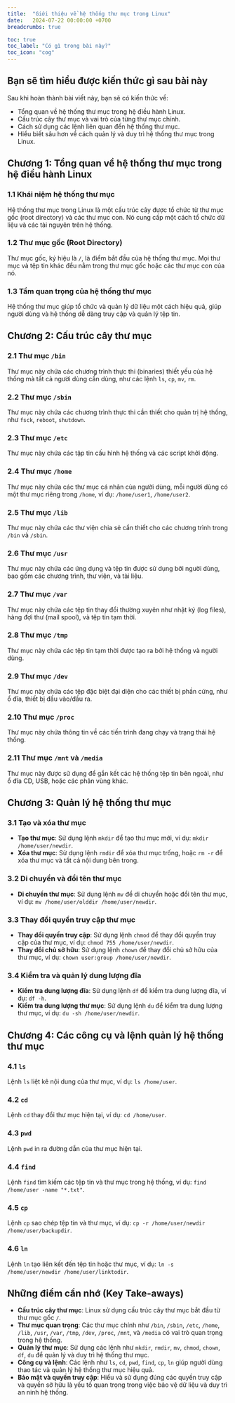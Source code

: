 ```yaml
---
title:  "Giới thiệu về hệ thống thư mục trong Linux"
date:   2024-07-22 00:00:00 +0700
breadcrumbs: true

toc: true
toc_label: "Có gì trong bài này?"
toc_icon: "cog"
---
```

## Bạn sẽ tìm hiểu được kiến thức gì sau bài này

Sau khi hoàn thành bài viết này, bạn sẽ có kiến thức về:
- Tổng quan về hệ thống thư mục trong hệ điều hành Linux.
- Cấu trúc cây thư mục và vai trò của từng thư mục chính.
- Cách sử dụng các lệnh liên quan đến hệ thống thư mục.
- Hiểu biết sâu hơn về cách quản lý và duy trì hệ thống thư mục trong Linux.

## Chương 1: Tổng quan về hệ thống thư mục trong hệ điều hành Linux

### 1.1 Khái niệm hệ thống thư mục
Hệ thống thư mục trong Linux là một cấu trúc cây được tổ chức từ thư mục gốc (root directory) và các thư mục con. Nó cung cấp một cách tổ chức dữ liệu và các tài nguyên trên hệ thống.

### 1.2 Thư mục gốc (Root Directory)
Thư mục gốc, ký hiệu là `/`, là điểm bắt đầu của hệ thống thư mục. Mọi thư mục và tệp tin khác đều nằm trong thư mục gốc hoặc các thư mục con của nó.

### 1.3 Tầm quan trọng của hệ thống thư mục
Hệ thống thư mục giúp tổ chức và quản lý dữ liệu một cách hiệu quả, giúp người dùng và hệ thống dễ dàng truy cập và quản lý tệp tin.

## Chương 2: Cấu trúc cây thư mục

### 2.1 Thư mục `/bin`
Thư mục này chứa các chương trình thực thi (binaries) thiết yếu của hệ thống mà tất cả người dùng cần dùng, như các lệnh `ls`, `cp`, `mv`, `rm`.

### 2.2 Thư mục `/sbin`
Thư mục này chứa các chương trình thực thi cần thiết cho quản trị hệ thống, như `fsck`, `reboot`, `shutdown`.

### 2.3 Thư mục `/etc`
Thư mục này chứa các tập tin cấu hình hệ thống và các script khởi động.

### 2.4 Thư mục `/home`
Thư mục này chứa các thư mục cá nhân của người dùng, mỗi người dùng có một thư mục riêng trong `/home`, ví dụ: `/home/user1`, `/home/user2`.

### 2.5 Thư mục `/lib`
Thư mục này chứa các thư viện chia sẻ cần thiết cho các chương trình trong `/bin` và `/sbin`.

### 2.6 Thư mục `/usr`
Thư mục này chứa các ứng dụng và tệp tin được sử dụng bởi người dùng, bao gồm các chương trình, thư viện, và tài liệu.

### 2.7 Thư mục `/var`
Thư mục này chứa các tệp tin thay đổi thường xuyên như nhật ký (log files), hàng đợi thư (mail spool), và tệp tin tạm thời.

### 2.8 Thư mục `/tmp`
Thư mục này chứa các tệp tin tạm thời được tạo ra bởi hệ thống và người dùng.

### 2.9 Thư mục `/dev`
Thư mục này chứa các tệp đặc biệt đại diện cho các thiết bị phần cứng, như ổ đĩa, thiết bị đầu vào/đầu ra.

### 2.10 Thư mục `/proc`
Thư mục này chứa thông tin về các tiến trình đang chạy và trạng thái hệ thống.

### 2.11 Thư mục `/mnt` và `/media`
Thư mục này được sử dụng để gắn kết các hệ thống tệp tin bên ngoài, như ổ đĩa CD, USB, hoặc các phân vùng khác.

## Chương 3: Quản lý hệ thống thư mục

### 3.1 Tạo và xóa thư mục
- **Tạo thư mục**: Sử dụng lệnh `mkdir` để tạo thư mục mới, ví dụ: `mkdir /home/user/newdir`.
- **Xóa thư mục**: Sử dụng lệnh `rmdir` để xóa thư mục trống, hoặc `rm -r` để xóa thư mục và tất cả nội dung bên trong.

### 3.2 Di chuyển và đổi tên thư mục
- **Di chuyển thư mục**: Sử dụng lệnh `mv` để di chuyển hoặc đổi tên thư mục, ví dụ: `mv /home/user/olddir /home/user/newdir`.

### 3.3 Thay đổi quyền truy cập thư mục
- **Thay đổi quyền truy cập**: Sử dụng lệnh `chmod` để thay đổi quyền truy cập của thư mục, ví dụ: `chmod 755 /home/user/newdir`.
- **Thay đổi chủ sở hữu**: Sử dụng lệnh `chown` để thay đổi chủ sở hữu của thư mục, ví dụ: `chown user:group /home/user/newdir`.

### 3.4 Kiểm tra và quản lý dung lượng đĩa
- **Kiểm tra dung lượng đĩa**: Sử dụng lệnh `df` để kiểm tra dung lượng đĩa, ví dụ: `df -h`.
- **Kiểm tra dung lượng thư mục**: Sử dụng lệnh `du` để kiểm tra dung lượng thư mục, ví dụ: `du -sh /home/user/newdir`.

## Chương 4: Các công cụ và lệnh quản lý hệ thống thư mục

### 4.1 `ls`
Lệnh `ls` liệt kê nội dung của thư mục, ví dụ: `ls /home/user`.

### 4.2 `cd`
Lệnh `cd` thay đổi thư mục hiện tại, ví dụ: `cd /home/user`.

### 4.3 `pwd`
Lệnh `pwd` in ra đường dẫn của thư mục hiện tại.

### 4.4 `find`
Lệnh `find` tìm kiếm các tệp tin và thư mục trong hệ thống, ví dụ: `find /home/user -name "*.txt"`.

### 4.5 `cp`
Lệnh `cp` sao chép tệp tin và thư mục, ví dụ: `cp -r /home/user/newdir /home/user/backupdir`.

### 4.6 `ln`
Lệnh `ln` tạo liên kết đến tệp tin hoặc thư mục, ví dụ: `ln -s /home/user/newdir /home/user/linktodir`.

## Những điểm cần nhớ (Key Take-aways)

- **Cấu trúc cây thư mục**: Linux sử dụng cấu trúc cây thư mục bắt đầu từ thư mục gốc `/`.
- **Thư mục quan trọng**: Các thư mục chính như `/bin`, `/sbin`, `/etc`, `/home`, `/lib`, `/usr`, `/var`, `/tmp`, `/dev`, `/proc`, `/mnt`, và `/media` có vai trò quan trọng trong hệ thống.
- **Quản lý thư mục**: Sử dụng các lệnh như `mkdir`, `rmdir`, `mv`, `chmod`, `chown`, `df`, `du` để quản lý và duy trì hệ thống thư mục.
- **Công cụ và lệnh**: Các lệnh như `ls`, `cd`, `pwd`, `find`, `cp`, `ln` giúp người dùng thao tác và quản lý hệ thống thư mục hiệu quả.
- **Bảo mật và quyền truy cập**: Hiểu và sử dụng đúng các quyền truy cập và quyền sở hữu là yếu tố quan trọng trong việc bảo vệ dữ liệu và duy trì an ninh hệ thống.

